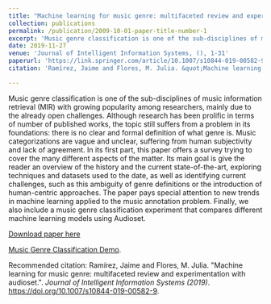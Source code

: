 ```yaml
---
title: "Machine learning for music genre: multifaceted review and experimentation with audioset"
collection: publications
permalink: /publication/2009-10-01-paper-title-number-1
excerpt: 'Music genre classification is one of the sub-disciplines of music information retrieval (MIR) with growing popularity among researchers, mainly due to the already open challenges. Although research has been prolific in terms of number of published works, the topic still suffers from a problem in its foundations: there is no clear and formal definition of what genre is. Music categorizations are vague and unclear, suffering from human subjectivity and lack of agreement. In its first part, this paper offers a survey trying to cover the many different aspects of the matter. Its main goal is give the reader an overview of the history and the current state-of-the-art, exploring techniques and datasets used to the date, as well as identifying current challenges, such as this ambiguity of genre definitions or the introduction of human-centric approaches. The paper pays special attention to new trends in machine learning applied to the music annotation problem. Finally, we also include a music genre classification experiment that compares different machine learning models using Audioset.'
date: 2019-11-27
venue: 'Journal of Intelligent Information Systems, (), 1-31'
paperurl: 'https://link.springer.com/article/10.1007/s10844-019-00582-9'
citation: 'Ramírez, Jaime and Flores, M. Julia. &quot;Machine learning for music genre: multifaceted review and experimentation with audioset.&quot;. <i>Journal of Intelligent Information Systems (2019)</i>. https://doi.org/10.1007/s10844-019-00582-9'

---
```

Music genre classification is one of the sub-disciplines of music information retrieval (MIR) with growing popularity among researchers, mainly due to the already open challenges. Although research has been prolific in terms of number of published works, the topic still suffers from a problem in its foundations: there is no clear and formal definition of what genre is. Music categorizations are vague and unclear, suffering from human subjectivity and lack of agreement. In its first part, this paper offers a survey trying to cover the many different aspects of the matter. Its main goal is give the reader an overview of the history and the current state-of-the-art, exploring techniques and datasets used to the date, as well as identifying current challenges, such as this ambiguity of genre definitions or the introduction of human-centric approaches. The paper pays special attention to new trends in machine learning applied to the music annotation problem. Finally, we also include a music genre classification experiment that compares different machine learning models using Audioset.

[Download paper here](https://link.springer.com/article/10.1007/s10844-019-00582-9)

[Music Genre Classification Demo](https://jramcast.github.io/mgr-app/).

Recommended citation: Ramírez, Jaime and Flores, M. Julia. &quot;Machine learning for music genre: multifaceted review and experimentation with audioset.&quot;. <i>Journal of Intelligent Information Systems (2019)</i>. https://doi.org/10.1007/s10844-019-00582-9.